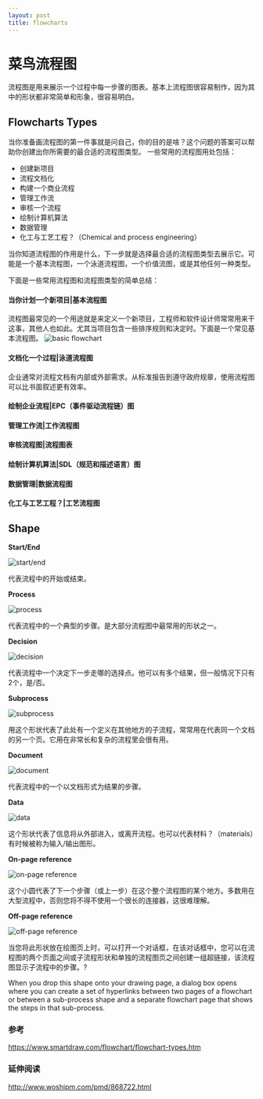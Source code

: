 ```yaml
---
layout: post
title: flowcharts
---
```


# 菜鸟流程图

流程图是用来展示一个过程中每一步骤的图表。基本上流程图很容易制作，因为其中的形状都非常简单和形象，很容易明白。

## Flowcharts Types
当你准备画流程图的第一件事就是问自己，你的目的是啥？这个问题的答案可以帮助你创建出你所需要的最合适的流程图类型。
一些常用的流程图用处包括：
* 创建新项目
* 流程文档化
* 构建一个商业流程
* 管理工作流
* 审核一个流程
* 绘制计算机算法
* 数据管理
* 化工与工艺工程？（Chemical and process engineering）

当你知道流程图的作用是什么，下一步就是选择最合适的流程图类型去展示它。可能是一个基本流程图，一个泳道流程图，一个价值流图，或是其他任何一种类型。

下面是一些常用流程图和流程图类型的简单总结：
#### 当你计划一个新项目|基本流程图
流程图最常见的一个用途就是来定义一个新项目，工程师和软件设计师常常用来干这事，其他人也如此。尤其当项目包含一些排序规则和决定时。下面是一个常见基本流程图。
![basic flowchart](https://wcs.smartdraw.com/flowchart/img/basic-flowchart-1.jpg?bn=1510011106)

#### 文档化一个过程|泳道流程图
企业通常对流程文档有内部或外部需求。从标准报告到遵守政府规章，使用流程图可以比书面叙述更有效率。

#### 绘制企业流程|EPC（事件驱动流程链）图

#### 管理工作流|工作流程图

#### 审核流程图|流程图表

#### 绘制计算机算法|SDL（规范和描述语言）图

#### 数据管理|数据流程图

#### 化工与工艺工程？|工艺流程图

## Shape

**Start/End**

![start/end](https://support.content.office.net/en-us/media/022c8ba9-01e8-4fd1-9967-170e82450352.gif)

代表流程中的开始或结束。



**Process**

![process](https://support.content.office.net/en-us/media/0f129ef2-5081-4d99-98b1-e288211dbd0d.gif)

代表流程中的一个典型的步骤。是大部分流程图中最常用的形状之一。



**Decision**

![decision](https://support.content.office.net/en-us/media/d4c68a25-77e1-43eb-be3c-9a5ea2b75d8b.gif)

代表流程中一个决定下一步走哪的选择点。他可以有多个结果，但一般情况下只有2个，是/否。



**Subprocess**

![subprocess](https://support.content.office.net/en-us/media/e9a0d5e3-cf95-4408-aea5-80734d8e005e.gif)

用这个形状代表了此处有一个定义在其他地方的子流程，常常用在代表同一个文档的另一个页。它用在非常长和复杂的流程里会很有用。



**Document**

![document](https://support.content.office.net/en-us/media/908189d1-3723-4671-8a75-da38f163e608.gif)

代表流程中的一个以文档形式为结果的步骤。



**Data**

![data](https://support.content.office.net/en-us/media/5036f7e8-c5c5-4cf1-a927-9b6593ae7640.gif)

这个形状代表了信息将从外部进入，或离开流程。也可以代表材料？（materials）有时候被称为输入/输出图形。



**On-page reference**

![on-page reference](https://support.content.office.net/en-us/media/dc191c39-e01f-474c-8c81-1230e60e3a07.gif)

这个小圆代表了下一个步骤（或上一步）在这个整个流程图的某个地方。多数用在大型流程中，否则您将不得不使用一个很长的连接器，这很难理解。



**Off-page reference**

![off-page reference](https://support.content.office.net/en-us/media/ace7a45e-cba1-4cd9-8b6b-2bb59d9de40a.gif)

当您将此形状放在绘图页上时，可以打开一个对话框，在该对话框中，您可以在流程图的两个页面之间或子流程形状和单独的流程图页之间创建一组超链接，该流程图显示子流程中的步骤。?

When you drop this shape onto your drawing page, a dialog box opens 
where you can create a set of hyperlinks between two pages of a 
flowchart or between a sub-process shape and a separate flowchart page 
that shows the steps in that sub-process.


### 参考
https://www.smartdraw.com/flowchart/flowchart-types.htm
### 延伸阅读
http://www.woshipm.com/pmd/868722.html